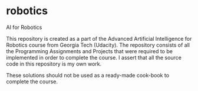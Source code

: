 # robotics
AI for Robotics

This repository is created as a part of the Advanced Artificial Intelligence for Robotics course from Georgia Tech (Udacity). The repository consists of all the Programming Assignments and Projects that were required to be implemented in order to complete the course. I assert that all the source code in this repository is my own work.

These solutions should not be used as a ready-made cook-book to complete the course. 

